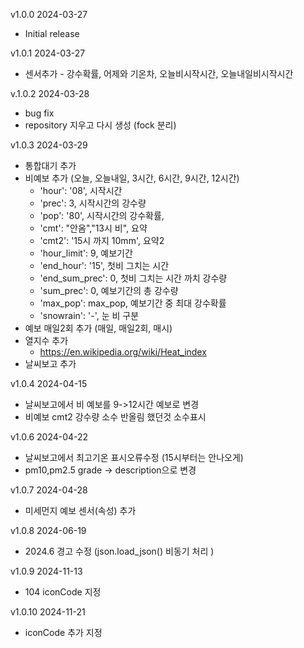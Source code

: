 v1.0.0 2024-03-27
* Initial release

v1.0.1 2024-03-27
* 센서추가 - 강수확률, 어제와 기온차, 오늘비시작시간, 오늘내일비시작시간

v.1.0.2 2024-03-28
* bug fix
* repository 지우고 다시 생성 (fock 분리)

v1.0.3 2024-03-29
* 통합대기 추가
* 비예보 추가 (오늘, 오늘내일, 3시간, 6시간, 9시간, 12시간)
  * 'hour': '08', 시작시간
  * 'prec': 3, 시작시간의 강수량
  * 'pop': '80', 시작시간의 강수확률,
  * 'cmt': "안옴","13시 비", 요약
  * 'cmt2': '15시 까지 10mm', 요약2
  * 'hour_limit': 9, 예보기간
  * 'end_hour': '15', 첫비 그치는 시간
  * 'end_sum_prec': 0, 첫비 그치는 시간 까치 강수량
  * 'sum_prec': 0, 예보기간의 총 강수량
  * 'max_pop': max_pop, 예보기간 중 최대 강수확률
  * 'snowrain': '-', 눈 비 구분
* 예보 매일2회 추가 (매일, 매일2회, 매시)
* 열지수 추가
  * https://en.wikipedia.org/wiki/Heat_index
* 날씨보고 추가

v1.0.4 2024-04-15
* 날씨보고에서 비 예보를 9->12시간 예보로 변경
* 비예보 cmt2 강수량 소수 반올림 했던것 소수표시

v1.0.6 2024-04-22
* 날씨보고에서 최고기온 표시오류수정 (15시부터는 안나오게)
* pm10,pm2.5 grade -> description으로 변경

v1.0.7 2024-04-28
* 미세먼지 예보 센서(속성) 추가

v1.0.8 2024-06-19
* 2024.6 경고 수정 (json.load_json() 비동기 처리 )

v1.0.9 2024-11-13
* 104 iconCode 지정

v1.0.10 2024-11-21
* iconCode 추가 지정
